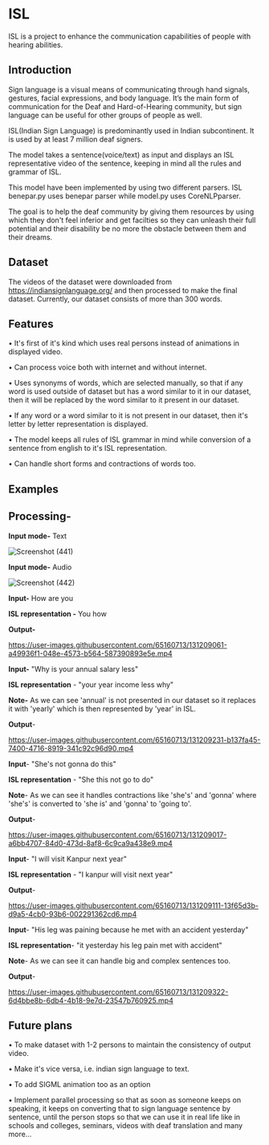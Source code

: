 
# ISL

ISL is a project to enhance the communication capabilities of people with hearing abilities.

## Introduction
Sign language is a visual means of communicating through hand signals, gestures, facial expressions, and body language.
It’s the main form of communication for the Deaf and Hard-of-Hearing community, but sign language can be useful for other groups of people as well. 

ISL(Indian Sign Language) is predominantly used in Indian subcontinent. It is used by at least 7 million deaf signers.

The model takes a sentence(voice/text) as input and displays an ISL representative video of the sentence, keeping in mind all the rules and grammar of ISL. 

This model have been implemented by using two different parsers. ISL benepar.py uses benepar parser while model.py uses CoreNLPparser.

The goal is to help the deaf community by giving them resources by using which they don't feel inferior and get facilties so they can unleash their full potential and their disability be no more the obstacle between them and their dreams.

## Dataset

The videos of the dataset were downloaded from https://indiansignlanguage.org/ and then processed to make the final dataset.
Currently, our dataset consists of more than 300 words.

## Features

• It's first of it's kind which uses real persons instead of animations in displayed video.

• Can process voice both with internet and without internet.

• Uses synonyms of words, which are selected manually, so that if any word is used outside of dataset but has a word similar to it in our dataset, then it will be replaced by the word similar to it present in our dataset.

• If any word or a word similar to it is not present in our dataset, then it's letter by letter representation is displayed.

• The model keeps all rules of ISL grammar in mind while conversion of a sentence from english to it's ISL representation.

• Can handle short forms and contractions of words too.
## Examples

## Processing-

**Input mode-** Text

![Screenshot (441)](https://user-images.githubusercontent.com/65160713/131209520-70ec47d4-4b65-4aab-9dcf-12726d7abd0a.png)

**Input mode-** Audio

![Screenshot (442)](https://user-images.githubusercontent.com/65160713/131209745-fafbd756-0e90-4d7c-820d-deb49e058cd6.png)


**Input-** How are you

**ISL representation -** You how

**Output-**



https://user-images.githubusercontent.com/65160713/131209061-a49936f1-048e-4573-b564-587390893e5e.mp4


**Input-** "Why is your annual salary less"

**ISL representation** - "your year income less why"

**Note-** As we can see 'annual' is not presented in our dataset so it replaces it with 'yearly' which is then represented by 'year' in ISL.

**Output**- 



https://user-images.githubusercontent.com/65160713/131209231-b137fa45-7400-4716-8919-341c92c96d90.mp4




**Input**- "She's not gonna do this"

**ISL representation** - "She this not go to do"

**Note**- As we can see it handles contractions like 'she's' and 'gonna' where 'she's' is converted to 'she is' and 'gonna' to 'going to'.

**Output**- 


https://user-images.githubusercontent.com/65160713/131209017-a6bb4707-84d0-473d-8af8-6c9ca9a438e9.mp4



**Input**- "I will visit Kanpur next year"

**ISL representation** - "I kanpur will visit next year" 

**Output**-



https://user-images.githubusercontent.com/65160713/131209111-13f65d3b-d9a5-4cb0-93b6-002291362cd6.mp4



**Input**- "His leg was paining because he met with an accident yesterday"

**ISL representation**- "it yesterday his leg pain met with accident"

**Note**- As we can see it can handle big and complex sentences too.

**Output**-


https://user-images.githubusercontent.com/65160713/131209322-6d4bbe8b-6db4-4b18-9e7d-23547b760925.mp4


## Future plans

• To make dataset with 1-2 persons to maintain the consistency of output video.

• Make it's vice versa, i.e. indian sign language to text.

• To add SIGML animation too as an option

• Implement parallel processing so that as soon as someone keeps on speaking, it keeps on converting that to sign language sentence by sentence, until the person stops so that we can use it in real life like in schools and colleges, seminars, videos with deaf translation and many more...
